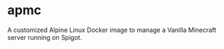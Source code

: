 # apmc
A customized Alpine Linux Docker image to manage a Vanilla Minecraft server running on Spigot.
